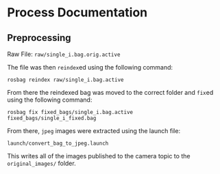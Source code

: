 # Process Documentation

## Preprocessing

Raw File: `raw/single_i.bag.orig.active`

The file was then `reindex`ed using the following command:

`rosbag reindex raw/single_i.bag.active`

From there the reindexed bag was moved to the correct folder and `fix`ed using the following command:

`rosbag fix fixed_bags/single_i.bag.active fixed_bags/single_i_fixed.bag`

From there, `jpeg` images were extracted using the launch file:

`launch/convert_bag_to_jpeg.launch`

This writes all of the images published to the camera topic to the
`original_images/` folder.

